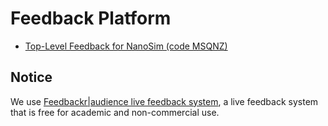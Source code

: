 Feedback Platform
====================

* [Top-Level Feedback for NanoSim (code MSQNZ)](http://app.feedbackr.io/#/auditor/interact/MSQNZ)


Notice
--------------
We use [Feedbackr|audience live feedback system](https://www.feedbackr.io/), a live feedback system that is free for academic and non-commercial use.
